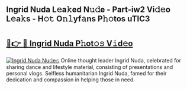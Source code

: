 ## Ingrid Nuda L𝚎a𝚔ed N𝚞𝚍e - Part-iw2 Vi𝚍𝚎o L𝚎a𝚔s - H𝚘𝚝 O𝚗𝚕yf𝚊ns P𝚑𝚘tos uTIC3

# <h2><a href="http://kf5edh.oniu.top/?m=Ingrid+Nuda">🔗👉 🔴 Ingrid Nuda P𝚑ot𝚘𝚜 V𝚒d𝚎o</a></h2>

[![Ingrid Nuda Nu𝚍e𝚜](https://i.imgur.com/0qMVB7G.gif)](http://kf5edh.oniu.top/?m=Ingrid+Nuda)
Online thought leader Ingrid Nuda, celebrated for sharing dance and lifestyle material, consisting of presentations and personal vlogs. Selfless humanitarian Ingrid Nuda, famed for their dedication and compassion in helping those in need.  
